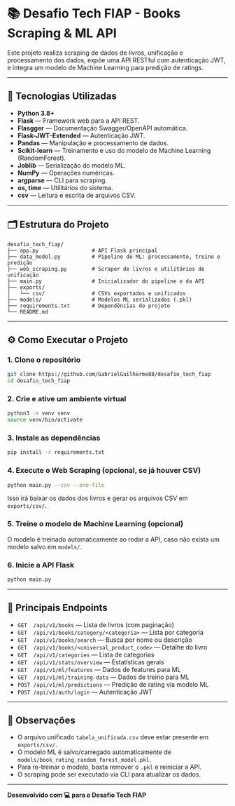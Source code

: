 
# 📚 Desafio Tech FIAP - Books Scraping & ML API

Este projeto realiza scraping de dados de livros, unificação e processamento dos dados, expõe uma API RESTful com autenticação JWT, e integra um modelo de Machine Learning para predição de ratings.

---

## 🚀 Tecnologias Utilizadas

- **Python 3.8+**
- **Flask** — Framework web para a API REST.
- **Flasgger** — Documentação Swagger/OpenAPI automática.
- **Flask-JWT-Extended** — Autenticação JWT.
- **Pandas** — Manipulação e processamento de dados.
- **Scikit-learn** — Treinamento e uso do modelo de Machine Learning (RandomForest).
- **Joblib** — Serialização do modelo ML.
- **NumPy** — Operações numéricas.
- **argparse** — CLI para scraping.
- **os, time** — Utilitários do sistema.
- **csv** — Leitura e escrita de arquivos CSV.

---

## 🗂️ Estrutura do Projeto

```
desafio_tech_fiap/
├── app.py                 # API Flask principal
├── data_model.py          # Pipeline de ML: processamento, treino e predição
├── web_scraping.py        # Scraper de livros e utilitários de unificação
├── main.py                # Inicializador do pipeline e da API
├── exports/
│   └── csv/               # CSVs exportados e unificados
├── models/                # Modelos ML serializados (.pkl)
├── requirements.txt       # Dependências do projeto
└── README.md
```

---

## ⚙️ Como Executar o Projeto

### 1. Clone o repositório

```bash
git clone https://github.com/GabrielGuilherme88/desafio_tech_fiap
cd desafio_tech_fiap
```

### 2. Crie e ative um ambiente virtual

```bash
python3 -m venv venv
source venv/bin/activate
```

### 3. Instale as dependências

```bash
pip install -r requirements.txt
```

### 4. Execute o Web Scraping (opcional, se já houver CSV)

```bash
python main.py --csv --one-file
```

Isso irá baixar os dados dos livros e gerar os arquivos CSV em `exports/csv/`.

### 5. Treine o modelo de Machine Learning (opcional)

O modelo é treinado automaticamente ao rodar a API, caso não exista um modelo salvo em `models/`.

### 6. Inicie a API Flask

```bash
python main.py
```

---

## 📡 Principais Endpoints

- `GET  /api/v1/books` — Lista de livros (com paginação)
- `GET  /api/v1/books/category/<categoria>` — Lista por categoria
- `GET  /api/v1/books/search` — Busca por nome ou descrição
- `GET  /api/v1/books/<universal_product_code>` — Detalhe do livro
- `GET  /api/v1/categories` — Lista de categorias
- `GET  /api/v1/stats/overview` — Estatísticas gerais
- `GET  /api/v1/ml/features` — Dados de features para ML
- `GET  /api/v1/ml/training-data` — Dados de treino para ML
- `POST /api/v1/ml/predictions` — Predição de rating via modelo ML
- `POST /api/v1/auth/login` — Autenticação JWT

---

## 📝 Observações

- O arquivo unificado `tabela_unificada.csv` deve estar presente em `exports/csv/`.
- O modelo ML é salvo/carregado automaticamente de `models/book_rating_random_forest_model.pkl`.
- Para re-treinar o modelo, basta remover o `.pkl` e reiniciar a API.
- O scraping pode ser executado via CLI para atualizar os dados.

---

**Desenvolvido com 💻 para o Desafio Tech FIAP**
